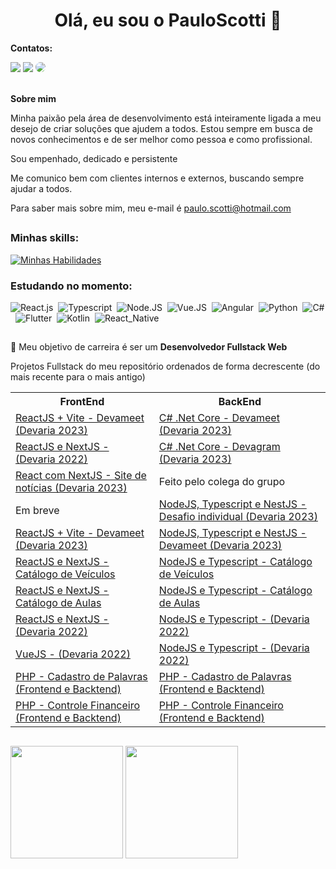 <h1 align="center"> Olá, eu sou o PauloScotti 👋</h1>
<div>
<p><strong>Contatos:</strong></p>
<a href="https://instagram.com/paulorscotti" target="_blank"><img src="https://img.shields.io/badge/-Instagram-%23E4405F?style=for-the-badge&logo=instagram&logoColor=white"></a>
<a href = "mailto:paulo.scotti@hotmail.com"><img src="https://img.shields.io/badge/-Hotmail-%23333?style=for-the-badge&logo=gmail&logoColor=white" target="_blank"></a>
<a href="https://www.linkedin.com/in/paulo-scotti-94050a25/" target="_blank"><img src="https://img.shields.io/badge/-LinkedIn-%230077B5?style=for-the-badge&logo=linkedin&logoColor=white" style="border-radius: 30px" target="_blank"></a>
 </div>
 <br />
 <p><strong>Sobre mim</strong></p>
 <p>Minha paixão pela área de desenvolvimento está inteiramente ligada a meu desejo de criar soluções que ajudem a todos. Estou sempre em busca de novos conhecimentos e de ser melhor como pessoa e como profissional.</p>
 <p>Sou empenhado, dedicado e persistente</p>
 <p>Me comunico bem com clientes internos e externos, buscando sempre ajudar a todos.</p>
 <p>Para saber mais sobre mim, meu e-mail é <a href="mailto:"paulo.scotti@hotmail.com">paulo.scotti@hotmail.com</a></p>

##

 ### Minhas skills:
[![Minhas Habilidades](https://skillicons.dev/icons?i=github,html,css,js,ts,nodejs,react,vue,git,figma,vscode,cs,angular
)](https://skillicons.dev)

### Estudando no momento:
![React.js](https://img.shields.io/badge/-React.js-0D1117?style=for-the-badge&logo=react&labelColor=0D1117)&nbsp;
![Typescript](https://img.shields.io/badge/-JavaScript-0D1117?style=for-the-badge&logo=javascript&labelColor=0D1117&textColor=0D1117)&nbsp;
![Node.JS](https://img.shields.io/badge/-Node.JS-0D1117?style=for-the-badge&logo=node.js&labelColor=0D1117&textColor=0D1117)&nbsp;
![Vue.JS](https://img.shields.io/badge/-Vue.JS-0D1117?style=for-the-badge&logo=vue.js&labelColor=0D1117&textColor=0D1117)&nbsp;
![Angular](https://img.shields.io/badge/-Angular-0D1117?style=for-the-badge&logo=angular&labelColor=0D1117&textColor=0D1117)&nbsp;
![Python](https://img.shields.io/badge/-Python-0D1117?style=for-the-badge&logo=python&labelColor=0D1117&textColor=0D1117)&nbsp;
![C#](https://img.shields.io/badge/-Csharp-0D1117?style=for-the-badge&logo=csharp&labelColor=0D1117&textColor=0D1117)&nbsp;
![Flutter](https://img.shields.io/badge/-Flutter-0D1117?style=for-the-badge&logo=flutter&labelColor=0D1117&textColor=0D1117)&nbsp;
![Kotlin](https://img.shields.io/badge/-Kotlin-0D1117?style=for-the-badge&logo=kotlin&labelColor=0D1117&textColor=0D1117)&nbsp;
![React_Native](https://img.shields.io/badge/-ReactNative-0D1117?style=for-the-badge&logo=react-native&labelColor=0D1117&textColor=0D1117)&nbsp;

##

💬 Meu objetivo de carreira é ser um <strong>Desenvolvedor Fullstack Web</strong>

Projetos Fullstack do meu repositório ordenados de forma decrescente (do mais recente para o mais antigo)

<table>
  <tr>
    <th>FrontEnd</th>
    <th>BackEnd</th>
  </tr>
 <tr>
    <td><a href="https://github.com/PauloScotti/devameet-react-js">ReactJS + Vite - Devameet (Devaria 2023)</a></td>
    <td><a href="https://github.com/PauloScotti/DevameetCSharp">C# .Net Core - Devameet (Devaria 2023)</a></td>
  </tr>
  <tr>
  <tr>
    <td><a href="https://github.com/PauloScotti/devagram-react">ReactJS e NextJS - (Devaria 2022)</a></td>
    <td><a href="https://github.com/PauloScotti/DevagramCShrap">C# .Net Core - Devagram (Devaria 2023)</a></td>
  </tr>
  <tr>
    <td><a href="https://github.com/PauloScotti/group_devaria_challeng">React com NextJS - Site de notícias (Devaria 2023)</a></td>
    <td>Feito pelo colega do grupo</td>
  </tr>
  <tr>
    <td>Em breve</td>
    <td><a href="https://github.com/PauloScotti/desafio_franquia">NodeJS, Typescript e NestJS - Desafio individual (Devaria 2023)</a></td>
  </tr>
  <tr>
    <td><a href="https://github.com/PauloScotti/devameet-react-js">ReactJS + Vite - Devameet (Devaria 2023)</a></td>
    <td><a href="https://github.com/PauloScotti/devameet-nest-js">NodeJS, Typescript e NestJS - Devameet (Devaria 2023)</a></td>
  </tr>
  <tr>
    <td><a href="https://github.com/PauloScotti/app-catalogo-veiculos-reactjs">ReactJS e NextJS - Catálogo de Veículos</a></td>
    <td><a href="https://github.com/PauloScotti/app-catalogo-veiculos-nodejs">NodeJS e Typescript - Catálogo de Veículos</a></td>
  </tr>
  <tr>
    <td><a href="https://github.com/PauloScotti/app-catalogo-aulas-font">ReactJS e NextJS - Catálogo de Aulas</a></td>
    <td><a href="https://github.com/PauloScotti/app-catalogo-aulas">NodeJS e Typescript - Catálogo de Aulas</a></td>
  </tr>
  <tr>
    <td><a href="https://github.com/PauloScotti/devagram-react">ReactJS e NextJS - (Devaria 2022)</a></td>
    <td><a href="https://github.com/PauloScotti/devagram-nextjs">NodeJS e Typescript - (Devaria 2022)</a></td>
  </tr>
  <tr>
    <td><a href="https://github.com/PauloScotti/devagram-vue-js">VueJS - (Devaria 2022)</a></td>
    <td><a href="https://github.com/PauloScotti/devagram-nextjs">NodeJS e Typescript - (Devaria 2022)</a></td>
  </tr>
  <tr>
    <td><a href="https://github.com/PauloScotti/controle_de_palavras">PHP - Cadastro de Palavras (Frontend e Backtend)</a></td>
    <td><a href="https://github.com/PauloScotti/controle_de_palavras">PHP - Cadastro de Palavras (Frontend e Backtend)</a></td>
  </tr>
  <tr>
    <td><a href="https://github.com/PauloScotti/ControleFinanceiro">PHP - Controle Financeiro (Frontend e Backtend)</a></td>
    <td><a href="https://github.com/PauloScotti/ControleFinanceiro">PHP - Controle Financeiro (Frontend e Backtend)</a></td>
  </tr>
</table>

##

<div>
  <img height="180em" src="https://github-readme-stats.vercel.app/api?username=PauloScotti&theme=algolia&show_icons=true" />
  <img height="180em" src="https://github-readme-stats.vercel.app/api/top-langs/?username=PauloScotti&theme=algolia" />
</div>
